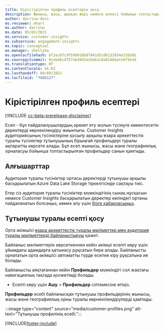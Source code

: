 ```yaml
---
title: Кірістірілген профиль есептерін қосу
description: Жынысы, жасы, шыққан жері немесе өлкесі бойынша топтастырылған кірістірілген профильді есептерді жасау жолы.
author: darrinw-docs
ms.reviewer: mhart
ms.author: darrinw
ms.date: 05/03/2021
ms.service: customer-insights
ms.subservice: engagement-insights
ms.topic: conceptual
ms.manager: shellyha
ms.openlocfilehash: bf2ec67c9fb99918b87841d3c0b131934e31b58b
ms.sourcegitcommit: 0ceb46c4f57ab49d3a2ebb1c8a816bbafe979e3d
ms.translationtype: HT
ms.contentlocale: kk-KZ
ms.lasthandoff: 09/09/2021
ms.locfileid: "7486127"
---
```

# <a name="out-of-box-profile-reports"></a>Кірістірілген профиль есептері

[!INCLUDE [cc-beta-prerelease-disclaimer](includes/cc-beta-prerelease-disclaimer.md)]

Есеп - бұл пайдаланушылардың әрекет ету жолын түсінуге көмектесетін деректерді көрнекілендіру жиынтығы. Customer Insights аудиториясының түсініктеріне қосылу арқылы өзара әрекеттестік туралы түсініктер тұтынушының бірыңғай профильдері туралы ақпаратты көрсете алады. Бұл есеп жынысы, жасы және географиялық орналасуы бойынша топтастырылған профильдер санын қамтиды.

## <a name="prerequisites"></a>Алғышарттар

Аудитория туралы түсініктер ортасы деректерді тұтынушы арқылы басқарылатын Azure Data Lake Storage тіркелгісінде сақтауы тиіс.

Егер сіз аудитория туралы түсініктер мүмкіндігінің сынақ нұсқасын немесе Customer Insights басқарылатын деректер көліндегі ортаны пайдаланатын болсаңыз, көмек алу үшін [бізге хабарласыңыз](https://go.microsoft.com/fwlink/?linkid=2145734).  


## <a name="enable-the-customer-profile-report"></a>Тұтынушы туралы есепті қосу

Орта әкімшісі [өзара әрекеттестік туралы мәліметтер мен аудитория туралы мәліметтерді байланыстыруы](integrate-audience-insights-engagement-insights.md) қажет.

Байланыс мәліметтерін көрсеткеннен кейін әкімші есепті көру үшін ұйымдағы адамдарға қатынасу рұқсатын бере алады. Байланысты орнататын орта әкімшісі автоматты түрде есепке кіру рұқсатына ие болады. 

Байланысты аяқтағаннан кейін **Профильдер** мүмкіндігі сол жақтағы навигациялық тақтада қолжетімді болады. 

- Есепті көру үшін **Ашу** > **Профильдер** сілтемесіне өтіңіз.

**Профильдер** есебі байланысқан тұтынушы профильдерінің жынысы, жасы және географиялық орны туралы көрнекілендірулерді қамтиды.

:::image type="content" source="media/customer-profiles.png" alt-text="Тұтынушы профилінің есебі.":::

[!INCLUDE[footer-include](../includes/footer-banner.md)]